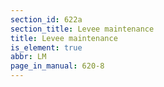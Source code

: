 ```yaml
---
section_id: 622a
section_title: Levee maintenance
title: Levee maintenance
is_element: true
abbr: LM
page_in_manual: 620-8
---
```

